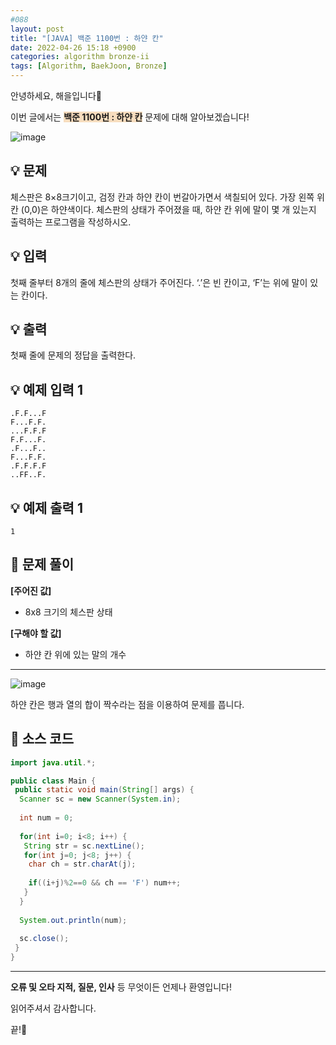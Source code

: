 ```yaml
---
#088
layout: post
title: "[JAVA] 백준 1100번 : 하얀 칸"
date: 2022-04-26 15:18 +0900
categories: algorithm bronze-ii
tags: [Algorithm, BaekJoon, Bronze]
---
```


안녕하세요, 해을입니다🦖

이번 글에서는 <span style="background-color:#f7ddbe">**백준 1100번 : 하얀 칸**</span> 문제에 대해 알아보겠습니다!

![image](https://user-images.githubusercontent.com/39720852/174056003-f33c7c2a-753e-4330-a7ab-785e8a2c35ac.png)

## 💡 문제

체스판은 8×8크기이고, 검정 칸과 하얀 칸이 번갈아가면서 색칠되어 있다. 가장 왼쪽 위칸 (0,0)은 하얀색이다. 체스판의 상태가 주어졌을 때, 하얀 칸 위에 말이 몇 개 있는지 출력하는 프로그램을 작성하시오.

## 💡 입력

첫째 줄부터 8개의 줄에 체스판의 상태가 주어진다. ‘.’은 빈 칸이고, ‘F’는 위에 말이 있는 칸이다.

## 💡 출력

첫째 줄에 문제의 정답을 출력한다.

## 💡 예제 입력 1

```
.F.F...F
F...F.F.
...F.F.F
F.F...F.
.F...F..
F...F.F.
.F.F.F.F
..FF..F.
```

## 💡 예제 출력 1

```
1
```

## 🚩 문제 풀이

**[주어진 값]**

* 8x8 크기의 체스판 상태

**[구해야 할 값]**

* 하얀 칸 위에 있는 말의 개수

---

![image](https://user-images.githubusercontent.com/39720852/174441723-36297753-fc7a-4a04-be2f-aa0820778be6.png)

하얀 칸은 행과 열의 합이 짝수라는 점을 이용하여 문제를 풉니다.

## 🚩 소스 코드

``` java
import java.util.*;

public class Main {
 public static void main(String[] args) {  
  Scanner sc = new Scanner(System.in);
  
  int num = 0;
  
  for(int i=0; i<8; i++) {
   String str = sc.nextLine();
   for(int j=0; j<8; j++) {
    char ch = str.charAt(j);
    
    if((i+j)%2==0 && ch == 'F') num++;
   }
  }
  
  System.out.println(num);
  
  sc.close();
 }
}
```

---

**오류 및 오타 지적, 질문, 인사** 등 무엇이든 언제나 환영입니다!

읽어주셔서 감사합니다.

끝!🦕

